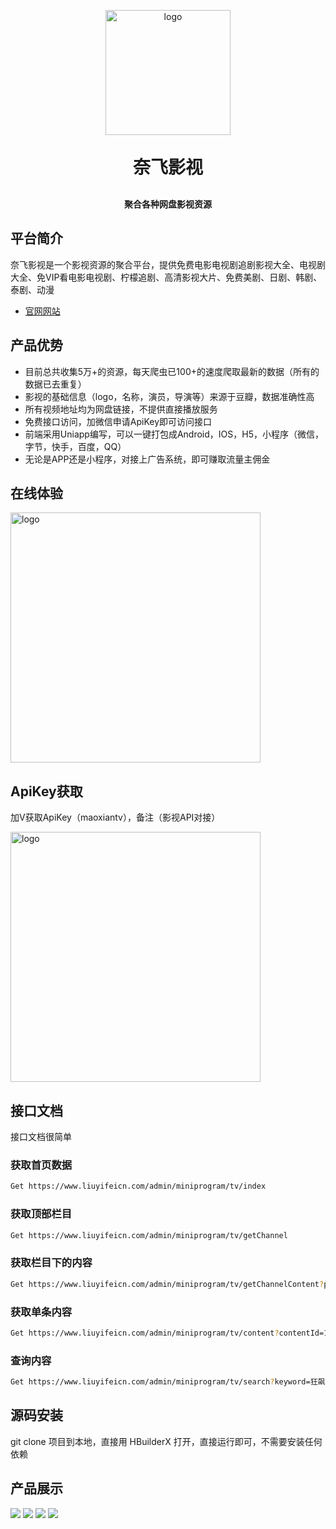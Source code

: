 <p align="center">
	<img alt="logo"  width="200px" height="200px" src="https://raw.githubusercontent.com/langmanyinghua/netflixtv/5ba2469eb7b918aca35795011415e3d905dae0cb/static/logo.png">
</p>
<h1 align="center" style="margin: 30px 0 30px; font-weight: bold;">奈飞影视</h1>
<h4 align="center">聚合各种网盘影视资源</h4>

## 平台简介
奈飞影视是一个影视资源的聚合平台，提供免费电影电视剧追剧影视大全、电视剧大全、免VIP看电影电视剧、柠檬追剧、高清影视大片、免费美剧、日剧、韩剧、泰剧、动漫

- [官网网站](https://www.liuyifeicn.com) 

## 产品优势
- 目前总共收集5万+的资源，每天爬虫已100+的速度爬取最新的数据（所有的数据已去重复）
- 影视的基础信息（logo，名称，演员，导演等）来源于豆瓣，数据准确性高
- 所有视频地址均为网盘链接，不提供直接播放服务
- 免费接口访问，加微信申请ApiKey即可访问接口
- 前端采用Uniapp编写，可以一键打包成Android，IOS，H5，小程序（微信，字节，快手，百度，QQ）
- 无论是APP还是小程序，对接上广告系统，即可赚取流量主佣金

## 在线体验
<img alt="logo" width="400px" height="400px" src="https://raw.githubusercontent.com/langmanyinghua/netflixtv/master/static/images/xcx_qr_code.jpeg">

## ApiKey获取
<p>
加V获取ApiKey（maoxiantv），备注（影视API对接）
</p>
<img alt="logo" width="400px" height="400px" src="https://raw.githubusercontent.com/langmanyinghua/netflixtv/master/static/images/wechat_qrcode.jpeg">

## 接口文档
接口文档很简单
### 获取首页数据
```bash
Get https://www.liuyifeicn.com/admin/miniprogram/tv/index

```
### 获取顶部栏目
```bash
Get https://www.liuyifeicn.com/admin/miniprogram/tv/getChannel

```
### 获取栏目下的内容
```bash
Get https://www.liuyifeicn.com/admin/miniprogram/tv/getChannelContent?page=1&size=10

```
### 获取单条内容
```bash
Get https://www.liuyifeicn.com/admin/miniprogram/tv/content?contentId=1

```
### 查询内容
```bash
Get https://www.liuyifeicn.com/admin/miniprogram/tv/search?keyword=狂飙&page=1&size=10

```

## 源码安装
git clone 项目到本地，直接用 HBuilderX 打开，直接运行即可，不需要安装任何依赖

## 产品展示
<img src="https://raw.githubusercontent.com/langmanyinghua/netflixtv/master/static/images/show1.jpeg">

<img src="https://raw.githubusercontent.com/langmanyinghua/netflixtv/master/static/images/show2.jpeg">

<img src="https://raw.githubusercontent.com/langmanyinghua/netflixtv/master/static/images/show3.jpeg">

<img src="https://raw.githubusercontent.com/langmanyinghua/netflixtv/master/static/images/show4.jpeg">
